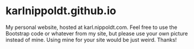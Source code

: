 karlnippoldt.github.io
======================
My personal website, hosted at karl.nippoldt.com. Feel free to use the Bootstrap code or whatever from my site, but please use your own picture instead of mine. Using mine for your site would be just weird. Thanks!
